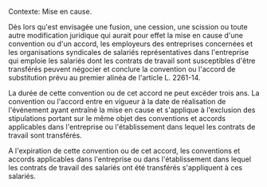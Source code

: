Contexte: Mise en cause.

Dès lors qu'est envisagée une fusion, une cession, une scission ou toute autre modification juridique qui aurait pour effet la mise en cause d'une convention ou d'un accord, les employeurs des entreprises concernées et les organisations syndicales de salariés représentatives dans l'entreprise qui emploie les salariés dont les contrats de travail sont susceptibles d'être transférés peuvent négocier et conclure la convention ou l'accord de substitution prévu au premier alinéa de l'article L. 2261-14.

La durée de cette convention ou de cet accord ne peut excéder trois ans. La convention ou l'accord entre en vigueur à la date de réalisation de l'événement ayant entraîné la mise en cause et s'applique à l'exclusion des stipulations portant sur le même objet des conventions et accords applicables dans l'entreprise ou l'établissement dans lequel les contrats de travail sont transférés.

A l'expiration de cette convention ou de cet accord, les conventions et accords applicables dans l'entreprise ou dans l'établissement dans lequel les contrats de travail des salariés ont été transférés s'appliquent à ces salariés.